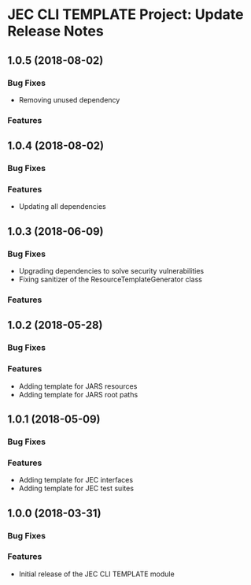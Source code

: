 # JEC CLI TEMPLATE Project: Update Release Notes

<a name="jec-cli-template-1.0.5"></a>
## **1.0.5** (2018-08-02)

### Bug Fixes

- Removing unused dependency

### Features

<a name="jec-cli-template-1.0.4"></a>
## **1.0.4** (2018-08-02)

### Bug Fixes

### Features

- Updating all dependencies

<a name="jec-cli-template-1.0.3"></a>
## **1.0.3** (2018-06-09)

### Bug Fixes

- Upgrading dependencies to solve security vulnerabilities
- Fixing sanitizer of the ResourceTemplateGenerator class

### Features

<a name="jec-cli-template-1.0.2"></a>
## **1.0.2** (2018-05-28)

### Bug Fixes

### Features

- Adding template for JARS resources
- Adding template for JARS root paths

<a name="jec-cli-template-1.0.1"></a>
## **1.0.1** (2018-05-09)

### Bug Fixes

### Features

- Adding template for JEC interfaces
- Adding template for JEC test suites

<a name="jec-cli-template-1.0.0"></a>
## **1.0.0** (2018-03-31)

### Bug Fixes

### Features

- Initial release of the JEC CLI TEMPLATE module